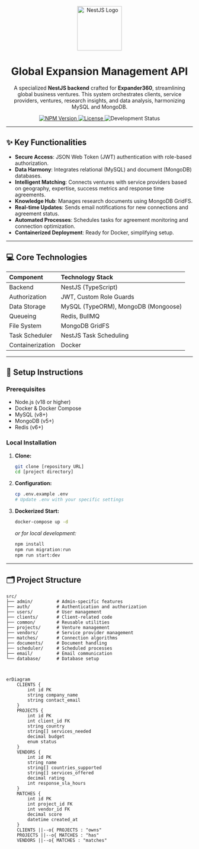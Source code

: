 <div align="center">
  <a href="https://nestjs.com/" target="_blank">
    <img src="https://nestjs.com/img/logo-small.svg" width="120" alt="NestJS Logo" />
  </a>
</div>

<h1 align="center">Global Expansion Management API</h1>

<p align="center">
  A specialized <strong>NestJS backend</strong> crafted for <strong>Expander360</strong>, streamlining global business ventures. This system orchestrates clients, service providers, ventures, research insights, and data analysis, harmonizing MySQL and MongoDB.
</p>

<p align="center">
  <a href="[Your NPM Package Link]" target="_blank">
    <img src="https://img.shields.io/npm/v/[Your NPM Package Name].svg" alt="NPM Version" />
  </a>
  <a href="[Your License Link]" target="_blank">
    <img src="https://img.shields.io/npm/l/[Your NPM Package Name].svg" alt="License" />
  </a>
   <img src="https://img.shields.io/badge/Status-Under%20Active%20Development-yellow" alt="Development Status" />
</p>

---

## ✨ Key Functionalities

*   **Secure Access**: JSON Web Token (JWT) authentication with role-based authorization.
*   **Data Harmony**: Integrates relational (MySQL) and document (MongoDB) databases.
*   **Intelligent Matching**: Connects ventures with service providers based on geography, expertise, success metrics and response time agreements.
*   **Knowledge Hub**: Manages research documents using MongoDB GridFS.
*   **Real-time Updates**: Sends email notifications for new connections and agreement status.
*   **Automated Processes**: Schedules tasks for agreement monitoring and connection optimization.
*   **Containerized Deployment**: Ready for Docker, simplifying setup.

---

## 💻 Core Technologies

| Component      | Technology Stack            |
| :------------- | :-------------------------- |
| Backend        | NestJS (TypeScript)         |
| Authorization  | JWT, Custom Role Guards     |
| Data Storage   | MySQL (TypeORM), MongoDB (Mongoose) |
| Queueing       | Redis, BullMQ               |
| File System    | MongoDB GridFS              |
| Task Scheduler | NestJS Task Scheduling      |
| Containerization | Docker                      |

---

## 🚀 Setup Instructions

### Prerequisites

*   Node.js (v18 or higher)
*   Docker & Docker Compose
*   MySQL (v8+)
*   MongoDB (v5+)
*   Redis (v6+)

### Local Installation

1.  **Clone:**

    ```bash
    git clone [repository URL]
    cd [project directory]
    ```

2.  **Configuration:**

    ```bash
    cp .env.example .env
    # Update .env with your specific settings
    ```

3.  **Dockerized Start:**

    ```bash
    docker-compose up -d
    ```

    *or for local development:*

    ```bash
    npm install
    npm run migration:run
    npm run start:dev
    ```

---

## 🗂️ Project Structure

```text
src/
├── admin/         # Admin-specific features
├── auth/          # Authentication and authorization
├── users/         # User management
├── clients/       # Client-related code
├── common/        # Reusable utilities
├── projects/      # Venture management
├── vendors/       # Service provider management
├── matches/       # Connection algorithms
├── documents/     # Document handling
├── scheduler/     # Scheduled processes
├── email/         # Email communication
└── database/      # Database setup



erDiagram
    CLIENTS {
        int id PK
        string company_name
        string contact_email
    }
    PROJECTS {
        int id PK
        int client_id FK
        string country
        string[] services_needed
        decimal budget
        enum status
    }
    VENDORS {
        int id PK
        string name
        string[] countries_supported
        string[] services_offered
        decimal rating
        int response_sla_hours
    }
    MATCHES {
        int id PK
        int project_id FK
        int vendor_id FK
        decimal score
        datetime created_at
    }
    CLIENTS ||--o{ PROJECTS : "owns"
    PROJECTS ||--o{ MATCHES : "has"
    VENDORS ||--o{ MATCHES : "matches"